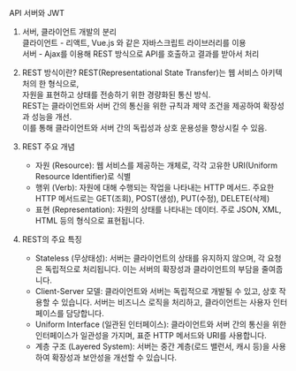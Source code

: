 API 서버와 JWT  

1. 서버, 클라이언트 개발의 분리    
클라이언트 - 리액트, Vue.js 와 같은 자바스크립트 라이브러리를 이용   
서버 - Ajax를 이용해 REST 방식으로 API를 호출하고 결과를 받아서 처리   

2. REST 방식이란?
    REST(Representational State Transfer)는 웹 서비스 아키텍처의 한 형식으로,   
    자원을 표현하고 상태를 전송하기 위한 경량화된 통신 방식.   
    REST는 클라이언트와 서버 간의 통신을 위한 규칙과 제약 조건을 제공하여 확장성과 성능을 개선.   
    이를 통해 클라이언트와 서버 간의 독립성과 상호 운용성을 향상시킬 수 있음.  

3. REST 주요 개념
    * 자원 (Resource): 웹 서비스를 제공하는 개체로, 각각 고유한 URI(Uniform Resource Identifier)로 식별  
    * 행위 (Verb): 자원에 대해 수행되는 작업을 나타내는 HTTP 메서드. 주요한 HTTP 메서드로는 GET(조회), POST(생성), PUT(수정), DELETE(삭제)  
    * 표현 (Representation): 자원의 상태를 나타내는 데이터. 주로 JSON, XML, HTML 등의 형식으로 표현됩니다.  
4. REST의 주요 특징  
    * Stateless (무상태성): 서버는 클라이언트의 상태를 유지하지 않으며, 각 요청은 독립적으로 처리됩니다. 이는 서버의 확장성과 클라이언트의 부담을 줄여줍니다.  
    * Client-Server 모델: 클라이언트와 서버는 독립적으로 개발될 수 있고, 상호 작용할 수 있습니다. 서버는 비즈니스 로직을 처리하고, 클라이언트는 사용자 인터페이스를 담당합니다.  
    * Uniform Interface (일관된 인터페이스): 클라이언트와 서버 간의 통신을 위한 인터페이스가 일관성을 가지며, 표준 HTTP 메서드와 URI를 사용합니다.  
    * 계층 구조 (Layered System): 서버는 중간 계층(로드 밸런서, 캐시 등)을 사용하여 확장성과 보안성을 개선할 수 있습니다.  
